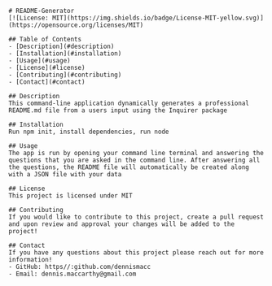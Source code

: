 
    # README-Generator
    [![License: MIT](https://img.shields.io/badge/License-MIT-yellow.svg)](https://opensource.org/licenses/MIT)

    ## Table of Contents
    - [Description](#description)
    - [Installation](#installation)
    - [Usage](#usage)
    - [License](#license)
    - [Contributing](#contributing)
    - [Contact](#contact)
    
    ## Description
    This command-line application dynamically generates a professional README.md file from a users input using the Inquirer package

    ## Installation
    Run npm init, install dependencies, run node

    ## Usage
    The app is run by opening your command line terminal and answering the questions that you are asked in the command line. After answering all the questions, the README file will automatically be created along with a JSON file with your data

    ## License
    This project is licensed under MIT

    ## Contributing
    If you would like to contribute to this project, create a pull request and upon review and approval your changes will be added to the project!

    ## Contact
    If you have any questions about this project please reach out for more information!
    - GitHub: https//:github.com/dennismacc
    - Email: dennis.maccarthy@gmail.com
    